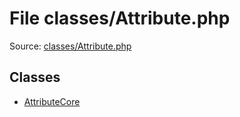 File classes/Attribute.php
=========

Source: [classes/Attribute.php](https://github.com/PrestaShop/PrestaShop/blob/1.6.0.9/classes/Attribute.php)


Classes
-------

* [AttributeCore](class.AttributeCore.md)

